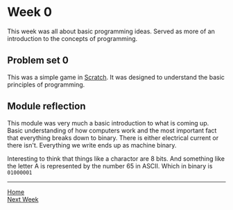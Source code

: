# Week 0

This week was all about basic programming ideas. Served as more of an introduction to the concepts of programming. 

## Problem set 0

This was a simple game in [Scratch](https://scratch.mit.edu/). It was designed to understand the basic principles of programming.

## Module reflection

This module was very much a basic introduction to what is coming up. Basic understanding of how computers work and the most important fact that everything breaks down to binary. There is either electrical current or there isn't. Everything we write ends up as machine binary.

Interesting to think that things like a charactor are 8 bits. And something like the letter A is represented by the number 65 in ASCII.  Which in binary is ```01000001```

--- 
[Home](https://github.com/jonesandy/cs-50)    
[Next Week](https://github.com/jonesandy/cs-50/week-1.md)  
